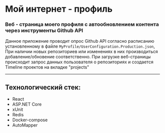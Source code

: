 ﻿<div id="MainTitle">

# Мой интернет - профиль

</div>
<div id="SubTitle">  

### Веб - страница моего профиля с автообновлением контента через инструменты Github API

</div>

Данное приложение проводит опрос Github API согласно расписанию установленному в файле ```MyProfile/UserConfiguration.Production.json```,
При наличии новых репозиториев или изменениях в них производиться добавление/обновение соответственно.
При загрузке веб-страницы происходит запрос данных пользователя о репозиториях и создается Timeline проектов на вкладке "projects"

---

## Технологический стек:
<div id="TechStack">

* React
* ASP.NET Core
* xUnit
* Redis
* Docker-compose
* AutoMapper

</div>
